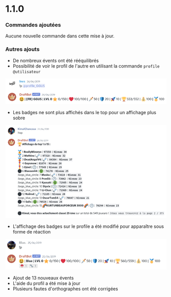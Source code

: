 # 1.1.0

### Commandes ajoutées

Aucune nouvelle commande dans cette mise à jour. 

### Autres ajouts 

* De nombreux évents ont été rééquilibrés 
* Possibilité de voir le profil de l'autre en utilisant la commande `profile @utilisateur`

![Et &#xE7;a marche m&#xEA;me sur les joueurs qui n&apos;ont pas commenc&#xE9; l&apos;aventure !](.gitbook/assets/image%20%28120%29.png)

* Les badges ne sont plus affichés dans le top pour un affichage plus sobre 

![C&apos;est en effet imm&#xE9;diatement plus sobre \(toujours le soucis de l&apos;&#xE9;moji supprim&#xE9;\)](.gitbook/assets/image%20%28118%29.png)

* L'affichage des badges sur le profile a été modifié pour apparaître sous forme de réaction

![Cette mise &#xE0; jour a beaucoup fait r&#xE9;agir le bot](.gitbook/assets/image%20%28125%29.png)

* Ajout de 13 nouveaux évents
* L'aide du profil a été mise à jour 
* Plusieurs fautes d'orthographes ont été corrigées 

